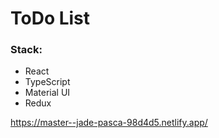 # ToDo List

### Stack:
* React
* TypeScript
* Material UI
* Redux


https://master--jade-pasca-98d4d5.netlify.app/
